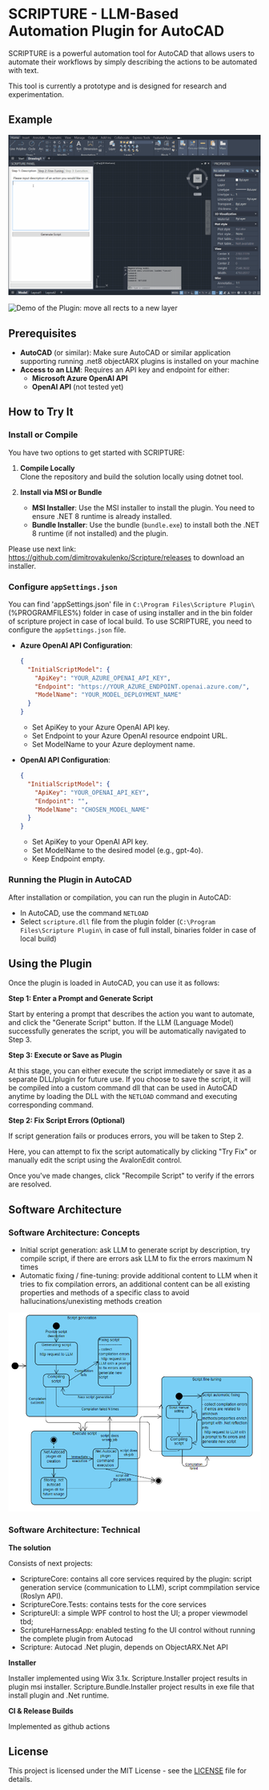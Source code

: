 # SCRIPTURE - LLM-Based Automation Plugin for AutoCAD

SCRIPTURE is a powerful automation tool for AutoCAD that allows users to automate their workflows by simply describing the actions to be automated with text. 

This tool is currently a prototype and is designed for research and experimentation.

## Example

![Demo of the Plugin: create random entities](.assets/readme_example_1_create_ents.gif)

![Demo of the Plugin: move all rects to a new layer](.assets/readme_example_2_move_to_layer.gif)

## Prerequisites

- **AutoCAD** (or similar): Make sure AutoCAD or similar application supporting running .net8 objectARX plugins is installed on your machine
- **Access to an LLM**: Requires an API key and endpoint for either:
  - **Microsoft Azure OpenAI API**
  - **OpenAI API** (not tested yet)

## How to Try It

### Install or Compile

You have two options to get started with SCRIPTURE:

1. **Compile Locally**  
   Clone the repository and build the solution locally using dotnet tool.

2. **Install via MSI or Bundle**
   
   - **MSI Installer**: Use the MSI installer to install the plugin. You need to ensure .NET 8 runtime is already installed.
   - **Bundle Installer**: Use the bundle (`bundle.exe`) to install both the .NET 8 runtime (if not installed) and the plugin.

Please use next link: https://github.com/dimitrovakulenko/Scripture/releases to download an installer.

### Configure `appSettings.json`

You can find 'appSettings.json'  file in `C:\Program Files\Scripture Plugin\` (%PROGRAMFILES%) folder in case of using installer and in the bin folder of scripture project in case of local build.
To use SCRIPTURE, you need to configure the `appSettings.json` file.

- **Azure OpenAI API Configuration**:
  
  ```json
  {
    "InitialScriptModel": {
      "ApiKey": "YOUR_AZURE_OPENAI_API_KEY",
      "Endpoint": "https://YOUR_AZURE_ENDPOINT.openai.azure.com/",
      "ModelName": "YOUR_MODEL_DEPLOYMENT_NAME"
    }
  }
  ```
  
  - Set ApiKey to your Azure OpenAI API key.
  - Set Endpoint to your Azure OpenAI resource endpoint URL.
  - Set ModelName to your Azure deployment name.

- **OpenAI API Configuration**:
  
  ```json
  {
    "InitialScriptModel": {
      "ApiKey": "YOUR_OPENAI_API_KEY",
      "Endpoint": "",
      "ModelName": "CHOSEN_MODEL_NAME"
    }
  }
  ```
  
  - Set ApiKey to your OpenAI API key.
  - Set ModelName to the desired model (e.g., gpt-4o).
  - Keep Endpoint empty.

### Running the Plugin in AutoCAD

After installation or compilation, you can run the plugin in AutoCAD:

- In AutoCAD, use the command `NETLOAD`
- Select `scripture.dll` file from the plugin folder (`C:\Program Files\Scripture Plugin\` in case of full install, binaries folder in case of local build)

## Using the Plugin

Once the plugin is loaded in AutoCAD, you can use it as follows:

**Step 1: Enter a Prompt and Generate Script**
   
   Start by entering a prompt that describes the action you want to automate, and click the "Generate Script" button. If the LLM (Language Model) successfully generates the script, you will be automatically navigated to Step 3.

**Step 3: Execute or Save as Plugin**
   
   At this stage, you can either execute the script immediately or save it as a separate DLL/plugin for future use. If you choose to save the script, it will be compiled into a custom command dll that can be used in AutoCAD anytime by loading the DLL with the `NETLOAD` command and executing corresponding command.

**Step 2: Fix Script Errors (Optional)**
   
   If script generation fails or produces errors, you will be taken to Step 2. 
   
   Here, you can attempt to fix the script automatically by clicking "Try Fix" or manually edit the script using the AvalonEdit control. 
   
   Once you've made changes, click "Recompile Script" to verify if the errors are resolved.

## Software Architecture 

### Software Architecture: Concepts

- Initial script generation: ask LLM to generate script by description, try compile script, if there are errors ask LLM to fix the errors maximum N times
- Automatic fixing / fine-tuning: provide additional content to LLM when it tries to fix compilation errors, an additional content can be all existing properties and methods of a specific class to avoid hallucinations/unexisting methods creation

![Architecture: state machine](.assets/architecture_stateMachine.png)

### Software Architecture: Technical

**The solution**

Consists of next projects:
- ScriptureCore: contains all core services required by the plugin: script generation service (communication to LLM), script commpilation service (Roslyn API).
- ScriptureCore.Tests: contains tests for the core services
- ScriptureUI: a simple WPF control to host the UI; a proper viewmodel tbd;
- ScriptureHarnessApp: enabled testing fo the UI control without running the complete plugin from Autocad
- Scripture: Autocad .Net plugin, depends on ObjectARX.Net API

**Installer**

Installer implemented using Wix 3.1x.
Scripture.Installer project results in plugin msi installer.
Scripture.Bundle.Installer project results in exe file that install plugin and .Net runtime.

**CI & Release Builds**

Implemented as github actions

## License

This project is licensed under the MIT License - see the [LICENSE](LICENSE) file for details.
